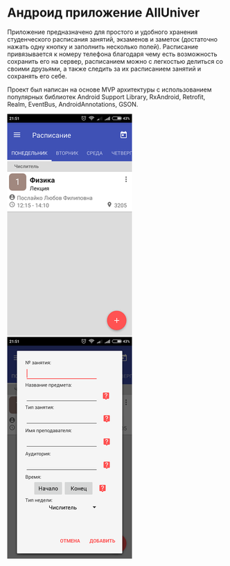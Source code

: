 # Андроид приложение AllUniver
Приложение предназначено для простого и удобного хранения студенческого расписания занятий, 
экзаменов и заметок (достаточно нажать одну кнопку и заполнить несколько полей). 
Расписание привязывается к номеру телефона благодаря чему есть возможность сохранить его на сервер, 
расписанием можно с легкостью делиться со своими друзьями, а также следить за их расписанием занятий и сохранять его себе.

Проект был написан на основе MVP архитектуры с использованием популярных библиотек Android Support Library, RxAndroid, Retrofit,
Realm, EventBus, AndroidAnnotations, GSON.

![Скриншот_1](https://github.com/lepekha/Student_schedule/blob/master/screen_1.png)
![Скриншот_2](https://github.com/lepekha/Student_schedule/blob/master/screen_3.png)
